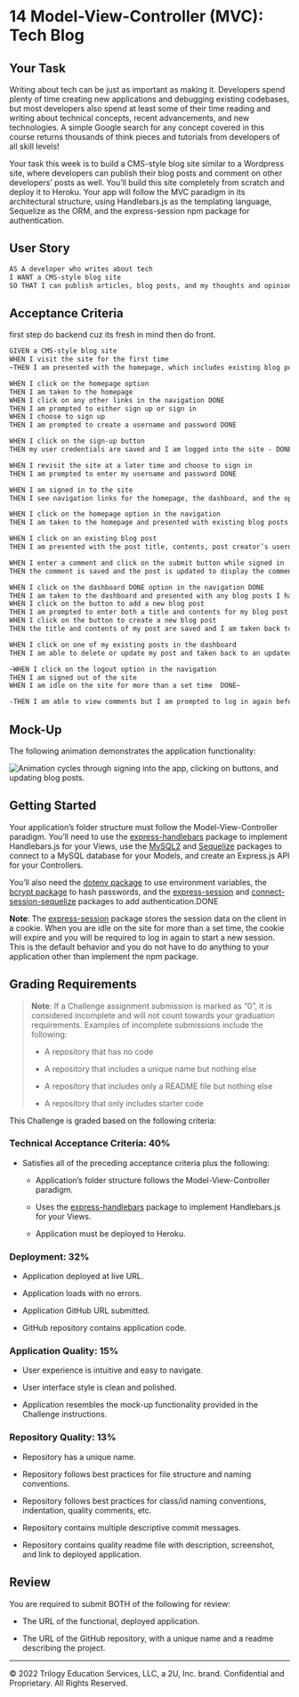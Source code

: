 # 14 Model-View-Controller (MVC): Tech Blog

## Your Task

Writing about tech can be just as important as making it. Developers spend plenty of time creating new applications and debugging existing codebases, but most developers also spend at least some of their time reading and writing about technical concepts, recent advancements, and new technologies. A simple Google search for any concept covered in this course returns thousands of think pieces and tutorials from developers of all skill levels!

Your task this week is to build a CMS-style blog site similar to a Wordpress site, where developers can publish their blog posts and comment on other developers’ posts as well. You’ll build this site completely from scratch and deploy it to Heroku. Your app will follow the MVC paradigm in its architectural structure, using Handlebars.js as the templating language, Sequelize as the ORM, and the express-session npm package for authentication.

## User Story

```md
AS A developer who writes about tech
I WANT a CMS-style blog site
SO THAT I can publish articles, blog posts, and my thoughts and opinions
```

## Acceptance Criteria
first step do backend cuz its fresh in mind then do front. 

```md
GIVEN a CMS-style blog site
WHEN I visit the site for the first time
~THEN I am presented with the homepage, which includes existing blog posts if any have been posted; navigation links for the homepage and the dashboard; and the option to log in -DONE

WHEN I click on the homepage option
THEN I am taken to the homepage
WHEN I click on any other links in the navigation DONE
THEN I am prompted to either sign up or sign in
WHEN I choose to sign up
THEN I am prompted to create a username and password DONE

WHEN I click on the sign-up button
THEN my user credentials are saved and I am logged into the site - DONE

WHEN I revisit the site at a later time and choose to sign in
THEN I am prompted to enter my username and password DONE

WHEN I am signed in to the site
THEN I see navigation links for the homepage, the dashboard, and the option to log out DONE

WHEN I click on the homepage option in the navigation
THEN I am taken to the homepage and presented with existing blog posts that include the post title and the date created NEED to do date created

WHEN I click on an existing blog post
THEN I am presented with the post title, contents, post creator’s username, and date created for that post and have the option to leave a comment -   DONE

WHEN I enter a comment and click on the submit button while signed in
THEN the comment is saved and the post is updated to display the comment, the comment creator’s username, and the date created DONE

WHEN I click on the dashboard DONE option in the navigation DONE
THEN I am taken to the dashboard and presented with any blog posts I have already created and the option to add a new blog post
WHEN I click on the button to add a new blog post
THEN I am prompted to enter both a title and contents for my blog post DONE
WHEN I click on the button to create a new blog post
THEN the title and contents of my post are saved and I am taken back to an updated dashboard with my new blog post Backend - Routes Done, Models done, 

WHEN I click on one of my existing posts in the dashboard
THEN I am able to delete or update my post and taken back to an updated dashboard Backend DONE

~WHEN I click on the logout option in the navigation
THEN I am signed out of the site
WHEN I am idle on the site for more than a set time  DONE~

-THEN I am able to view comments but I am prompted to log in again before I can add, update, or delete comments-
```

## Mock-Up

The following animation demonstrates the application functionality:

![Animation cycles through signing into the app, clicking on buttons, and updating blog posts.](./Assets/14-mvc-homework-demo-01.gif) 

## Getting Started

Your application’s folder structure must follow the Model-View-Controller paradigm. You’ll need to use the [express-handlebars](https://www.npmjs.com/package/express-handlebars) package to implement Handlebars.js for your Views, use the [MySQL2](https://www.npmjs.com/package/mysql2) and [Sequelize](https://www.npmjs.com/package/sequelize) packages to connect to a MySQL database for your Models, and create an Express.js API for your Controllers.

You’ll also need the [dotenv package](https://www.npmjs.com/package/dotenv) to use environment variables, the [bcrypt package](https://www.npmjs.com/package/bcrypt) to hash passwords, and the [express-session](https://www.npmjs.com/package/express-session) and [connect-session-sequelize](https://www.npmjs.com/package/connect-session-sequelize) packages to add authentication.DONE

**Note**: The [express-session](https://www.npmjs.com/package/express-session) package stores the session data on the client in a cookie. When you are idle on the site for more than a set time, the cookie will expire and you will be required to log in again to start a new session. This is the default behavior and you do not have to do anything to your application other than implement the npm package.

## Grading Requirements

> **Note**: If a Challenge assignment submission is marked as “0”, it is considered incomplete and will not count towards your graduation requirements. Examples of incomplete submissions include the following:
>
> * A repository that has no code
>
> * A repository that includes a unique name but nothing else
>
> * A repository that includes only a README file but nothing else
>
> * A repository that only includes starter code

This Challenge is graded based on the following criteria:

### Technical Acceptance Criteria: 40%

* Satisfies all of the preceding acceptance criteria plus the following:

    * Application’s folder structure follows the Model-View-Controller paradigm.

    * Uses the [express-handlebars](https://www.npmjs.com/package/express-handlebars) package to implement Handlebars.js for your Views.

    * Application must be deployed to Heroku.

### Deployment: 32%

* Application deployed at live URL.

* Application loads with no errors.

* Application GitHub URL submitted.

* GitHub repository contains application code.

### Application Quality: 15%

* User experience is intuitive and easy to navigate.

* User interface style is clean and polished.

* Application resembles the mock-up functionality provided in the Challenge instructions.

### Repository Quality: 13%

* Repository has a unique name.

* Repository follows best practices for file structure and naming conventions.

* Repository follows best practices for class/id naming conventions, indentation, quality comments, etc.

* Repository contains multiple descriptive commit messages.

* Repository contains quality readme file with description, screenshot, and link to deployed application.

## Review

You are required to submit BOTH of the following for review:

* The URL of the functional, deployed application.

* The URL of the GitHub repository, with a unique name and a readme describing the project.

---
© 2022 Trilogy Education Services, LLC, a 2U, Inc. brand. Confidential and Proprietary. All Rights Reserved.
